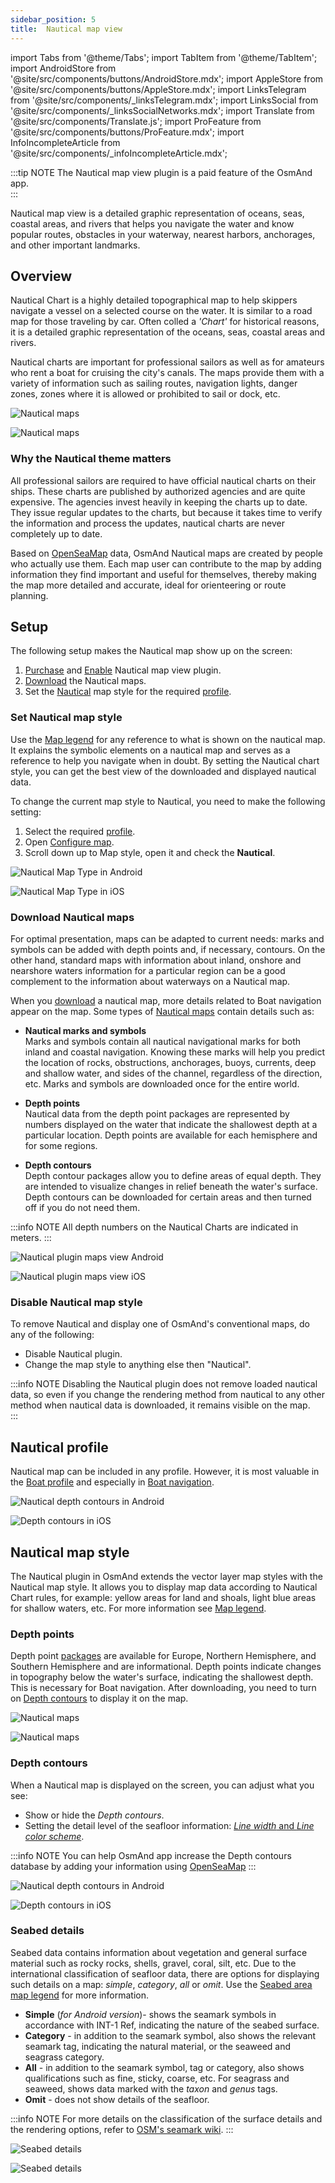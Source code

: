 ```yaml
---
sidebar_position: 5
title:  Nautical map view
---
```


import Tabs from '@theme/Tabs';
import TabItem from '@theme/TabItem';
import AndroidStore from '@site/src/components/buttons/AndroidStore.mdx';
import AppleStore from '@site/src/components/buttons/AppleStore.mdx';
import LinksTelegram from '@site/src/components/_linksTelegram.mdx';
import LinksSocial from '@site/src/components/_linksSocialNetworks.mdx';
import Translate from '@site/src/components/Translate.js';
import ProFeature from '@site/src/components/buttons/ProFeature.mdx';
import InfoIncompleteArticle from '@site/src/components/_infoIncompleteArticle.mdx';

:::tip NOTE
The Nautical map view plugin is a paid feature of the OsmAnd app.  
:::

Nautical map view is a detailed graphic representation of oceans, seas, coastal areas, and rivers that helps you navigate the water and know popular routes, obstacles in your waterway, nearest harbors, anchorages, and other important landmarks.  


## Overview

Nautical Chart is a highly detailed topographical map to help skippers navigate a vessel on a selected course on the water. It is similar to a road map for those traveling by car. Often colled a *'Chart'* for historical reasons, it is a detailed graphic representation of the oceans, seas, coastal areas and rivers.  

Nautical charts are important for professional sailors as well as for amateurs who rent a boat for cruising the city's canals. The maps provide them with a variety of information such as sailing routes, navigation lights, danger zones, zones where it is allowed or prohibited to sail or dock, etc.  

<Tabs groupId="operating-systems">

<TabItem value="android" label="Android">

![Nautical maps](@site/static/img/plugins/nautical-charts/nautical_pl_3.png) 

</TabItem>

<TabItem value="ios" label="iOS">

![Nautical maps](@site/static/img/plugins/nautical-charts/nautical_pl_4.png) 

</TabItem>

</Tabs>

 
### Why the Nautical theme matters 

All professional sailors are required to have official nautical charts on their ships. These charts are published by authorized agencies and are quite expensive. The agencies invest heavily in keeping the charts up to date. They issue regular updates to the charts, but because it takes time to verify the information and process the updates, nautical charts are never completely up to date.

Based on [OpenSeaMap](https://wiki.openstreetmap.org/wiki/OpenSeaMap) data, OsmAnd Nautical maps are created by people who actually use them. Each map user can contribute to the map by adding information they find important and useful for themselves, thereby making the map more detailed and accurate, ideal for orienteering or route planning.  


## Setup   

The following setup makes the Nautical map show up on the screen: 
1. [Purchase](../plugins/index.md#purchase) and [Enable](../plugins/index.md#enable--disable) Nautical map view plugin.  
2. [Download](#download-nautical-maps) the Nautical maps.  
3. Set the [Nautical](#set-nautical-map-style) map style for the required [profile](../personal/profiles.md).   


### Set Nautical map style

Use the [Map legend](../../user/map-legend/nautical-map.md) for any reference to what is shown on the nautical map. It explains the symbolic elements on a nautical map and serves as a reference to help you navigate when in doubt. By setting the Nautical chart style, you can get the best view of the downloaded and displayed nautical data.  

To change the current map style to Nautical, you need to make the following setting:  

1. Select the required [profile](../personal/profiles.md).  
2. Open [Configure map](../map/configure-map-menu.md).  
3. Scroll down up to Map style, open it and check the **Nautical**. 

<Tabs groupId="operating-systems">

<TabItem value="android" label="Android">  

 *<Translate android="true" ids="shared_string_menu,configure_map,map_widget_map_rendering,map_widget_renderer,nautical_renderer"/>*  

![Nautical Map Type in Android](@site/static/img/plugins/nautical-charts/and_map_style1.png)

</TabItem>

<TabItem value="ios" label="iOS">  

*<Translate ios="true" ids="shared_string_menu,configure_map,map_settings_type,map_settings_offline"/>*  

![Nautical Map Type in iOS](@site/static/img/plugins/nautical-charts/ios_nautical_map_type1.png)

</TabItem>

</Tabs>


### Download Nautical maps  

For optimal presentation, maps can be adapted to current needs: marks and symbols can be added with depth points and, if necessary, contours. On the other hand, standard maps with information about inland, onshore and nearshore waters information for a particular region can be a good complement to the information about waterways on a Nautical map.  

When you [download](../start-with/download-maps.md) a nautical map, more details related to Boat navigation appear on the map. Some types of [Nautical maps](../start-with/download-maps.md#type-of-maps) contain details such as:  

- **Nautical marks and symbols**   
Marks and symbols contain all nautical navigational marks for both inland and coastal navigation. Knowing these marks will help you predict the location of rocks, obstructions, anchorages, buoys, currents, deep and shallow water, and sides of the channel, regardless of the direction, etc. Marks and symbols are downloaded once for the entire world.    

- **Depth points**   
Nautical data from the depth point packages are represented by numbers displayed on the water that indicate the shallowest depth at a particular location. Depth points are available for each hemisphere and for some regions.     

- **Depth contours**   
Depth contour packages allow you to define areas of equal depth.  They are intended to visualize changes in relief beneath the water's surface. Depth contours can be downloaded for certain areas and then turned off if you do not need them.   

:::info NOTE
All depth numbers on the Nautical Charts are indicated in meters. 
:::

<Tabs groupId="operating-systems">

<TabItem value="android" label="Android">  

*<Translate android="true" ids="shared_string_menu,welmode_download_maps,nautical_maps"/>*  

![Nautical plugin maps view Android](@site/static/img/plugins/nautical-charts/plugin_nautical_view_android.png)

</TabItem>

<TabItem value="ios" label="iOS">  

*<Translate ios="true" ids="shared_string_menu,res_mapsres,region_nautical"/>*  

![Nautical plugin maps view iOS](@site/static/img/plugins/nautical-charts/plugin_nautical_view_ios.png)

</TabItem>

</Tabs>


### Disable Nautical map style

To remove Nautical and display one of OsmAnd's conventional maps, do any of the following:

- Disable Nautical plugin. 
- Change the map style to anything else then "Nautical". 

:::info NOTE
Disabling the Nautical plugin does not remove loaded nautical data, so even if you change the rendering method from nautical to any other method when nautical data is downloaded, it remains visible on the map.  
:::


## Nautical profile

Nautical map can be included in any profile. However, it is most valuable in the [Boat profile](../personal/profiles.md) and especially in [Boat navigation](../navigation/routing/boat-navigation.md).  

<Tabs groupId="operating-systems">

<TabItem value="android" label="Android">  

*<Translate android="true" ids="shared_string_menu,shared_string_settings,application_profiles"/>*  

![Nautical depth contours in Android](@site/static/img/plugins/nautical-charts/and_boat_profile-2.png)

</TabItem>

<TabItem value="ios" label="iOS">  

*<Translate ios="true" ids="shared_string_menu,sett_settings,app_profiles"/>*    

![Depth contours in iOS](@site/static/img/plugins/nautical-charts/ios_boat_profile-2.png)

</TabItem>

</Tabs>


## Nautical map style

The Nautical plugin in OsmAnd extends the vector layer map styles with the Nautical map style. It allows you to display map data according to Nautical Chart rules, for example: yellow areas for land and shoals, light blue areas for shallow waters, etc. For more information see [Map legend](../../user/map-legend/nautical-map.md).  


### Depth points

Depth point [packages](../start-with/download-maps.md#type-of-maps) are available for Europe, Northern Hemisphere, and Southern Hemisphere and are informational. Depth points indicate changes in topography below the water's surface, indicating the shallowest depth. This is necessary for Boat navigation. After downloading, you need to turn on [Depth contours](#depth-contours) to display it on the map.  

<Tabs groupId="operating-systems">

<TabItem value="android" label="Android">

![Nautical maps](@site/static/img/plugins/nautical-charts/and_depth_points.png) 

</TabItem>

<TabItem value="ios" label="iOS">

![Nautical maps](@site/static/img/plugins/nautical-charts/ios_depth_points.png) 

</TabItem>

</Tabs>


### Depth contours  

When a Nautical map is displayed on the screen, you can adjust what you see:

- Show or hide the *Depth contours*.
- Setting the detail level of the seafloor information: [*Line width* and *Line color scheme*](../map/vector-maps.md#-nautical-depth). 

:::info NOTE
You can help OsmAnd app increase the Depth contours database by adding your information using [OpenSeaMap](https://map.openseamap.org/) 
:::

<Tabs groupId="operating-systems">

<TabItem value="android" label="Android">  

*<Translate android="true" ids="shared_string_menu,configure_map,shared_string_show,nautical_depth"/>*  

![Nautical depth contours in Android](@site/static/img/plugins/nautical-charts/and_depth_contours-3.png)

</TabItem>

<TabItem value="ios" label="iOS">  

*<Translate ios="true" ids="shared_string_menu,configure_map,map_settings_style,res_details"/>*    

![Depth contours in iOS](@site/static/img/plugins/nautical-charts/ios_depth_contours-2.png)

</TabItem>

</Tabs>


### Seabed details

Seabed data contains information about vegetation and general surface material such as rocky rocks, shells, gravel, coral, silt, etc. Due to the international classification of seafloor data, there are options for displaying such details on a map: *simple*, *category*, *all* or *omit*. Use the [Seabed area map legend](../map-legend/nautical-map.md#seabed-area) for more information.    

- **Simple** (*for Android version*)- shows the seamark symbols in accordance with INT-1 Ref, indicating the nature of the seabed surface.  
- **Category** - in addition to the seamark symbol, also shows the relevant seamark tag, indicating the natural material, or the seaweed and seagrass category. 
- **All** - in addition to the seamark symbol, tag or category, also shows qualifications such as fine, sticky, coarse, etc. For seagrass and seaweed, shows data marked with the *taxon* and *genus* tags.  
- **Omit** - does not show details of the seafloor.  

:::info NOTE
For more details on the classification of the surface details and the rendering options, refer to [OSM's seamark wiki](https://wiki.openstreetmap.org/wiki/Seamarks/INT-1_Section_J).
:::  
 
<Tabs groupId="operating-systems">

<TabItem value="android" label="Android">  

*<Translate android="true" ids="shared_string_menu,configure_map,rendering_category_others,rendering_attr_seabedDetail_name"/>*  

![Seabed details](@site/static/img/plugins/nautical-charts/and_seabed_details1.png)

</TabItem>

<TabItem value="ios" label="iOS">  

*<Translate ios="true" ids="shared_string_menu,configure_map,map_settings_style,res_details"/>*     

![Seabed details](@site/static/img/plugins/nautical-charts/ios_seabed_details.png)

</TabItem>

</Tabs>
